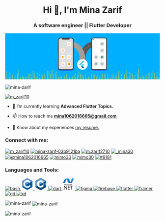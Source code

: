 
<h1 align="center">Hi 👋, I'm Mina Zarif</h1>
<h3 align="center">A software engineer || Flutter Developer</h3>
<!-- <p align="right"><img src="https://d112y698adiu2z.cloudfront.net/photos/production/software_photos/000/456/275/datas/original.gif" alt="GIF" width="150" height="150"></p> -->
<img src="https://github.com/Mina-Zarif/Mina-Zarif/blob/main/assets/cover_image.gif" alt="Banner" >



<p align="left"> <img src="https://komarev.com/ghpvc/?username=mina-zarif&label=Profile%20views&color=0e75b6&style=flat" alt="mina-zarif" /> </p>

<!--<p align="left"> <a href="https://github.com/ryo-ma/github-profile-trophy"><img src="https://github-profile-trophy.vercel.app/?username=mina-zarif" alt="mina-zarif" /></a> </p> -->

<p align="left"> <a href="https://twitter.com/mina_zarif_" target="blank"><img src="https://img.shields.io/twitter/follow/mina_zarif_?logo=twitter&style=for-the-badge" alt="m_zarif10" /></a> </p>

- 🌱 I’m currently learning **Advanced Flutter Topics.**

- 📫 How to reach me **mina1062016665@gmail.com**

- 📄 Know about my experiences [my resume.](https://drive.google.com/file/d/1jP38R8lHOUYTzARH4AOd9YfQvT47AOwK/view?usp=sharing)

<h3 align="left">Connect with me:</h3>
<p align="left">
<a href="https://twitter.com/mina_zarif_" target="blank"><img align="center" src="https://raw.githubusercontent.com/rahuldkjain/github-profile-readme-generator/master/src/images/icons/Social/twitter.svg" alt="m_zarif10" height="30" width="40" /></a>
<a href="https://linkedin.com/in/mina-zarif-03b9121ba" target="blank"><img align="center" src="https://raw.githubusercontent.com/rahuldkjain/github-profile-readme-generator/master/src/images/icons/Social/linked-in-alt.svg" alt="mina-zarif-03b9121ba" height="30" width="40" /></a>
<a href="https://fb.com/m.zarif2710" target="blank"><img align="center" src="https://raw.githubusercontent.com/rahuldkjain/github-profile-readme-generator/master/src/images/icons/Social/facebook.svg" alt="m.zarif2710" height="30" width="40" /></a>
<a href="https://instagram.com/_mina30" target="blank"><img align="center" src="https://raw.githubusercontent.com/rahuldkjain/github-profile-readme-generator/master/src/images/icons/Social/instagram.svg" alt="_mina30" height="30" width="40" /></a>
<a href="https://www.hackerrank.com/profile/mina1062016665" target="blank"><img align="center" src="https://raw.githubusercontent.com/rahuldkjain/github-profile-readme-generator/master/src/images/icons/Social/hackerrank.svg" alt="@mina1062016665" height="30" width="40" /></a>
<a href="https://codeforces.com/profile/mimo30" target="blank"><img align="center" src="https://raw.githubusercontent.com/rahuldkjain/github-profile-readme-generator/master/src/images/icons/Social/codeforces.svg" alt="mimo30" height="30" width="40" /></a>
<a href="https://www.leetcode.com/mimo30" target="blank"><img align="center" src="https://raw.githubusercontent.com/rahuldkjain/github-profile-readme-generator/master/src/images/icons/Social/leet-code.svg" alt="mimo30" height="30" width="40" /></a>
<a href="https://discord.gg/#9181" target="blank"><img align="center" src="https://raw.githubusercontent.com/rahuldkjain/github-profile-readme-generator/master/src/images/icons/Social/discord.svg" alt="#9181" height="30" width="40" /></a>
</p>

<h3 align="left">Languages and Tools:</h3>
<p align="left"> <a href="https://www.gnu.org/software/bash/" target="_blank" rel="noreferrer"> <img src="https://www.vectorlogo.zone/logos/gnu_bash/gnu_bash-icon.svg" alt="bash" width="40" height="40"/> </a> <a href="https://www.cprogramming.com/" target="_blank" rel="noreferrer"> <img src="https://raw.githubusercontent.com/devicons/devicon/master/icons/c/c-original.svg" alt="c" width="40" height="40"/> </a> <a href="https://www.w3schools.com/cpp/" target="_blank" rel="noreferrer"> <img src="https://raw.githubusercontent.com/devicons/devicon/master/icons/cplusplus/cplusplus-original.svg" alt="cplusplus" width="40" height="40"/> </a> <a href="https://dart.dev" target="_blank" rel="noreferrer"> <img src="https://www.vectorlogo.zone/logos/dartlang/dartlang-icon.svg" alt="dart" width="40" height="40"/> </a> <a href="https://dotnet.microsoft.com/" target="_blank" rel="noreferrer"> <img src="https://raw.githubusercontent.com/devicons/devicon/master/icons/dot-net/dot-net-original-wordmark.svg" alt="dotnet" width="40" height="40"/> </a> <a href="https://www.figma.com/" target="_blank" rel="noreferrer"> <img src="https://www.vectorlogo.zone/logos/figma/figma-icon.svg" alt="figma" width="40" height="40"/> </a> <a href="https://firebase.google.com/" target="_blank" rel="noreferrer"> <img src="https://www.vectorlogo.zone/logos/firebase/firebase-icon.svg" alt="firebase" width="40" height="40"/> </a> <a href="https://flutter.dev" target="_blank" rel="noreferrer"> <img src="https://www.vectorlogo.zone/logos/flutterio/flutterio-icon.svg" alt="flutter" width="40" height="40"/> </a> <a href="https://www.framer.com/" target="_blank" rel="noreferrer"> <img src="https://www.vectorlogo.zone/logos/framer/framer-icon.svg" alt="framer" width="40" height="40"/> </a> <a href="https://git-scm.com/" target="_blank" rel="noreferrer"> <img src="https://www.vectorlogo.zone/logos/git-scm/git-scm-icon.svg" alt="git" width="40" height="40"/> </a> <a href="https://www.adobe.com/products/xd.html" target="_blank" rel="noreferrer"> <img src="https://cdn.worldvectorlogo.com/logos/adobe-xd.svg" alt="xd" width="40" height="40"/> </a> </p>

<p><img align="left" src="https://github-readme-stats.vercel.app/api/top-langs?username=mina-zarif&show_icons=true&locale=en&layout=compact" alt="mina-zarif" /></p>

<p>&nbsp;<img align="center" src="https://github-readme-stats.vercel.app/api?username=mina-zarif&show_icons=true&locale=en" alt="mina-zarif" /></p>

<p><img align="center" src="https://github-readme-streak-stats.herokuapp.com/?user=mina-zarif&" alt="mina-zarif" /></p>
